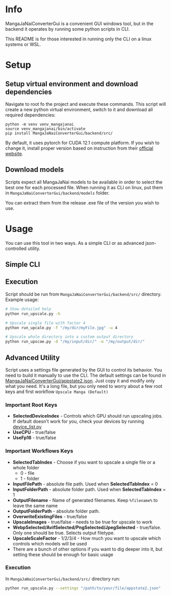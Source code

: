 # Info
MangaJaNaiConverterGui is a convenient GUI windows tool, but in the backend it operates by running some python scripts in CLI.

This README is for those interested in running only the CLI on a linux systems or WSL.

# Setup
## Setup virtual environment and download dependencies
Navigate to root fo the project and execute these commands. This script will create a new python virtual environment, switch to it and download all required dependencies:
```commandline
python -m venv venv_mangajanai
source venv_mangajanai/bin/activate
pip install MangaJaNaiConverterGui/backend/src/
```

By default, it uses pytorch for CUDA 12.1 compute platform. If you wish to change it, install proper version based on instruction from their [official website](https://pytorch.org/get-started/locally/). 

## Download models
Scripts expect all MangaJaNai models to be available in order to select the best one for each processed file. When running it as CLI on linux, put them in `MangaJaNaiConverterGui/backend/models` folder.

You can extract them from the release .exe file of the version you wish to use.


# Usage
You can use this tool in two ways. As a simple CLI or as advanced json-controlled utility.

## Simple CLI

## Execution

Script should be run from `MangaJaNaiConverterGui/backend/src/` directory. Example usage:
```bash
# Show detailed help
python run_upscale.py -h

# Upscale single file with factor 4
python run_upcale.py -f "/my/dir/myFile.jpg" -u 4

# Upscale whole directory into a custom output directory
python run_upscae.py -d "/my/input/dir/" -o "/my/output/dir/"
```

## Advanced Utility

Script uses a settings file generated by the GUI to control its behavior. You need to build it manually to use the CLI. 
The default settings can be found in [MangaJaNaiConverterGui/appstate2.json](MangaJaNaiConverterGui/appstate2.json). Just copy it and modify only what you need. 
It's a long file, but you only need to worry about a few root keys and first workflow `Upscale Manga (Default)`

### Important Root Keys
- **SelectedDeviceIndex** - Controls which GPU should run upscaling jobs. If default doesn't work for you, check your devices by running [device_list.py](MangaJaNaiConverterGui/chaiNNer/backend/src/device_list.py)  
- **UseCPU** - true/false
- **UseFp16** - true/false

### Important Workflows Keys
- **SelectedTabIndex** - Choose if you want to upscale a single file or a whole folder 
  - 0 - file
  - 1 - folder
- **InputFilePath** - absolute file path. Used when **SelectedTabIndex** = 0
- **InputFolderPath** - absolute folder path. Used when **SelectedTabIndex** = 1
- **OutputFilename** - Name of generated filenames. Keep `%filename%` to leave the same name
- **OutputFolderPath** - absolute folder path.
- **OverwriteExistingFiles** - true/false
- **UpscaleImages** - true/false - needs to be true for upscale to work
- **WebpSelected/AvifSelected/PngSelected/JpegSelected** - true/false. Only one should be true. Selects output filetype.
- **UpscaleScaleFactor** - 1/2/3/4 - How much you want to upscale which controls which models will be used
- There are a bunch of other options if you want to dig deeper into it, but setting these should be enough for basic usage

### Execution
In `MangaJaNaiConverterGui/backend/src/` directory run:
```bash
python run_upscale.py --settings "/path/to/your/file/appstate2.json"
```